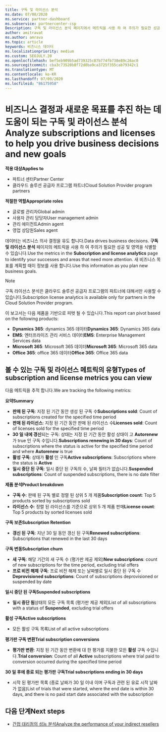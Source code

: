 ```yaml
---
title: 구독 및 라이선스 분석
ms.date: 07/08/2020
ms.service: partner-dashboard
ms.subservice: partnercenter-csp
Description: 구독 및 라이선스 분석 페이지에서 메트릭을 사용 하 여 주의가 필요한 성공 및 영역을 확인 하는 방법을 알아봅니다.
author: amitravat
ms.author: amrava
ms.topic: article
keywords: 비즈니스 데이터
ms.localizationpriority: medium
ms.custom: SEOJULY.20
ms.openlocfilehash: bef5eb909b5ad739325c87b774fb738e89c26ac0
ms.sourcegitcommit: cba3c73520b8f72d0ba9ca3725f355cab79342c1
ms.translationtype: MT
ms.contentlocale: ko-KR
ms.lasthandoff: 07/09/2020
ms.locfileid: "86175958"
---
```

# <a name="analyze-subscriptions-and-licenses-to-help-you-drive-business-decisions-and-new-goals"></a><span data-ttu-id="f918b-104">비즈니스 결정과 새로운 목표를 추진 하는 데 도움이 되는 구독 및 라이선스 분석</span><span class="sxs-lookup"><span data-stu-id="f918b-104">Analyze subscriptions and licenses to help you drive business decisions and new goals</span></span>

<span data-ttu-id="f918b-105">**적용 대상**</span><span class="sxs-lookup"><span data-stu-id="f918b-105">**Applies to**</span></span>

- <span data-ttu-id="f918b-106">파트너 센터</span><span class="sxs-lookup"><span data-stu-id="f918b-106">Partner Center</span></span>
- <span data-ttu-id="f918b-107">클라우드 솔루션 공급자 프로그램 파트너</span><span class="sxs-lookup"><span data-stu-id="f918b-107">Cloud Solution Provider program partners</span></span>

<span data-ttu-id="f918b-108">**적절한 역할**</span><span class="sxs-lookup"><span data-stu-id="f918b-108">**Appropriate roles**</span></span>

- <span data-ttu-id="f918b-109">글로벌 관리자</span><span class="sxs-lookup"><span data-stu-id="f918b-109">Global admin</span></span>
- <span data-ttu-id="f918b-110">사용자 관리 담당자</span><span class="sxs-lookup"><span data-stu-id="f918b-110">User management admin</span></span>
- <span data-ttu-id="f918b-111">관리 에이전트</span><span class="sxs-lookup"><span data-stu-id="f918b-111">Admin agent</span></span>
- <span data-ttu-id="f918b-112">영업 상담원</span><span class="sxs-lookup"><span data-stu-id="f918b-112">Sales agent</span></span>

<span data-ttu-id="f918b-113">데이터는 비즈니스 의사 결정을 유도 합니다.</span><span class="sxs-lookup"><span data-stu-id="f918b-113">Data drives business decisions.</span></span> <span data-ttu-id="f918b-114">**구독 및 라이선스 분석** 페이지의 메트릭을 사용 하 여 주의가 필요한 성공 및 영역을 식별할 수 있습니다.</span><span class="sxs-lookup"><span data-stu-id="f918b-114">Use the metrics in the **Subscription and license analytics** page to identify your successes and areas that need more attention.</span></span> <span data-ttu-id="f918b-115">새 비즈니스 목표를 계획할 때이 정보를 사용 합니다.</span><span class="sxs-lookup"><span data-stu-id="f918b-115">Use this information as you plan new business goals.</span></span>

> [!NOTE]
> <span data-ttu-id="f918b-116">구독 라이선스 분석은 클라우드 솔루션 공급자 프로그램의 파트너에 대해서만 사용할 수 있습니다.</span><span class="sxs-lookup"><span data-stu-id="f918b-116">Subscription license analytics is available only for partners in the Cloud Solution Provider program.</span></span>


<span data-ttu-id="f918b-117">이 보고서는 다음 제품을 기반으로 피벗 될 수 있습니다.</span><span class="sxs-lookup"><span data-stu-id="f918b-117">This report can pivot based on the following products:</span></span>

 - <span data-ttu-id="f918b-118">**Dynamics 365**: dynamics 365 데이터</span><span class="sxs-lookup"><span data-stu-id="f918b-118">**Dynamics 365**: Dynamics 365 data</span></span>  
 - <span data-ttu-id="f918b-119">**EMS**: 엔터프라이즈 관리 서비스 데이터</span><span class="sxs-lookup"><span data-stu-id="f918b-119">**EMS**: Enterprise Management Services data</span></span>  
 - <span data-ttu-id="f918b-120">**Microsoft 365**: Microsoft 365 데이터</span><span class="sxs-lookup"><span data-stu-id="f918b-120">**Microsoft 365**: Microsoft 365 data</span></span>  
 - <span data-ttu-id="f918b-121">**Office 365**: office 365 데이터</span><span class="sxs-lookup"><span data-stu-id="f918b-121">**Office 365**: Office 365 data</span></span>  


## <a name="types-of-subscription-and-license-metrics-you-can-view"></a><span data-ttu-id="f918b-122">볼 수 있는 구독 및 라이선스 메트릭의 유형</span><span class="sxs-lookup"><span data-stu-id="f918b-122">Types of subscription and license metrics you can view</span></span>

<span data-ttu-id="f918b-123">다음 메트릭을 추적 합니다.</span><span class="sxs-lookup"><span data-stu-id="f918b-123">We are tracking the following metrics:</span></span>

<span data-ttu-id="f918b-124">**요약**</span><span class="sxs-lookup"><span data-stu-id="f918b-124">**Summary**</span></span>  
 - <span data-ttu-id="f918b-125">**판매 된 구독**: 지정 된 기간 동안 생성 된 구독 수</span><span class="sxs-lookup"><span data-stu-id="f918b-125">**Subscriptions sold**: Count of subscriptions created for the specified time period</span></span>  
 - <span data-ttu-id="f918b-126">**판매 된 라이선스**: 지정 된 기간 동안 판매 된 라이선스 수</span><span class="sxs-lookup"><span data-stu-id="f918b-126">**Licenses sold**: Count of licenses sold for the specified time period</span></span>   
 - <span data-ttu-id="f918b-127">**30 일 내에 갱신**되는 구독: 상태는 지정 된 기간 동안 활성 상태이 고 **Autorenew** 가 true 인 구독 수입니다.</span><span class="sxs-lookup"><span data-stu-id="f918b-127">**Subscriptions renewing in 30 days**: Count of subscriptions where the status is active for the specified time period and where **Autorenew** is true</span></span>
 - <span data-ttu-id="f918b-128">**활성 구독**: 상태가 **활성** 인 구독</span><span class="sxs-lookup"><span data-stu-id="f918b-128">**Active subscriptions**: Subscriptions where the status is **Active**</span></span>  
 - <span data-ttu-id="f918b-129">**일시 중단 된 구독**: 일시 중단 된 구독의 수, 날짜 필터가 없습니다.</span><span class="sxs-lookup"><span data-stu-id="f918b-129">**Suspended subscriptions**: Count of suspended subscriptions, there is no date filter</span></span>  

<span data-ttu-id="f918b-130">**제품 분석**</span><span class="sxs-lookup"><span data-stu-id="f918b-130">**Product breakdown**</span></span>  
 - <span data-ttu-id="f918b-131">**구독 수**: 판매 된 구독 별로 정렬 된 상위 5 개 제품</span><span class="sxs-lookup"><span data-stu-id="f918b-131">**Subscription count**: Top 5 products sorted by subscriptions sold</span></span>  
 - <span data-ttu-id="f918b-132">**라이선스 수**: 정렬 된 라이선스를 기준으로 상위 5 개 제품 판매</span><span class="sxs-lookup"><span data-stu-id="f918b-132">**License count**: Top 5 products by sorted licenses sold</span></span>

<span data-ttu-id="f918b-133">**구독 보존**</span><span class="sxs-lookup"><span data-stu-id="f918b-133">**Subscription Retention**</span></span>
 - <span data-ttu-id="f918b-134">**갱신 된 구독**: 지난 30 일 동안 갱신 된 구독</span><span class="sxs-lookup"><span data-stu-id="f918b-134">**Renewed subscriptions**: Subscriptions that renewed in the last 30 days</span></span>  

<span data-ttu-id="f918b-135">**구독 변동**</span><span class="sxs-lookup"><span data-stu-id="f918b-135">**Subscription churn**</span></span>  
 - <span data-ttu-id="f918b-136">**새 구독**: 해당 기간의 새 구독 수 (평가판 제공 제외)</span><span class="sxs-lookup"><span data-stu-id="f918b-136">**New subscriptions**: count of new subscriptions for the time period, excluding trial offers</span></span>  
 - <span data-ttu-id="f918b-137">**프로 비전 해제 구독**: 프로 비전 해제 또는 날짜별로 일시 중단 된 구독 수</span><span class="sxs-lookup"><span data-stu-id="f918b-137">**Deprovisioned subscriptions**: Count of subscriptions deprovisioned or suspended by date</span></span>  

<span data-ttu-id="f918b-138">**일시 중단 된 구독**</span><span class="sxs-lookup"><span data-stu-id="f918b-138">**Suspended subscriptions**</span></span>  
 - <span data-ttu-id="f918b-139">**일시 중단 됨**상태의 모든 구독 목록 (평가판 제공 제외)</span><span class="sxs-lookup"><span data-stu-id="f918b-139">List of all subscriptions with a status of **Suspended**, excluding trial offers</span></span>  
  
<span data-ttu-id="f918b-140">**활성 구독**</span><span class="sxs-lookup"><span data-stu-id="f918b-140">**Active subscriptions**</span></span>
 - <span data-ttu-id="f918b-141">모든 활성 구독 목록</span><span class="sxs-lookup"><span data-stu-id="f918b-141">List of all active subscriptions</span></span>  

<span data-ttu-id="f918b-142">**평가판 구독 변환**</span><span class="sxs-lookup"><span data-stu-id="f918b-142">**Trial subscription conversions**</span></span>  
 - <span data-ttu-id="f918b-143">**평가판 변환**: 지정 된 기간 동안 변환에 대 한 평가를 지불한 모든 **활성** 구독 수입니다.</span><span class="sxs-lookup"><span data-stu-id="f918b-143">**Trial conversion**: Count of all **Active** subscriptions where trial paid to conversion occurred during the specified time period</span></span>  

<span data-ttu-id="f918b-144">**30 일 후에 종료 되는 평가판 구독**</span><span class="sxs-lookup"><span data-stu-id="f918b-144">**Trial subscriptions ending in 30 days**</span></span>  
 - <span data-ttu-id="f918b-145">시작 된 평가판 목록 (종료 날짜가 30 일 이내 이며 구독과 관련 된 유료 시작 날짜가 없음)</span><span class="sxs-lookup"><span data-stu-id="f918b-145">List of trials that were started, where the end date is within 30 days, and there is no paid start date associated with the subscription</span></span>  

## <a name="next-steps"></a><span data-ttu-id="f918b-146">다음 단계</span><span class="sxs-lookup"><span data-stu-id="f918b-146">Next steps</span></span>

- [<span data-ttu-id="f918b-147">간접 대리점의 성능 분석</span><span class="sxs-lookup"><span data-stu-id="f918b-147">Analyze the performance of your indirect resellers</span></span>](analyze-indirect-resellers.md)